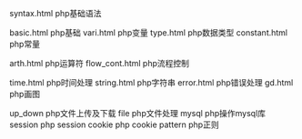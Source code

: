 syntax.html    php基础语法

basic.html     php基础
vari.html      php变量
type.html      php数据类型
constant.html  php常量

arth.html      php运算符
flow_cont.html php流程控制

time.html      php时间处理
string.html    php字符串
error.html     php错误处理
gd.html        php画图

up_down        php文件上传及下载
file           php文件处理
mysql          php操作mysql库
session        php session
cookie         php cookie
pattern        php正则